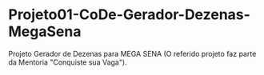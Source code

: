 # Projeto01-CoDe-Gerador-Dezenas-MegaSena

Projeto Gerador de Dezenas para MEGA SENA (O referido projeto faz parte da Mentoria "Conquiste sua Vaga").
